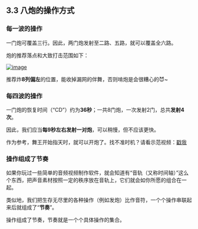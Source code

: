 ## 3.3 八炮的操作方式

### 每一波的操作

 一门炮可覆盖三行。因此，两门炮发射至二路、五路，就可以覆盖全六路。

 炮的推荐落点和大致打击范围如下：

[![image](https://forum.crescb.com/wp-content/uploads/wpforo/attachments/2/thumbnail/285-image.png)](https://forum.crescb.com/wp-content/uploads/wpforo/attachments/2/285-image.png)

推荐炸**8列偏左**的位置，能收掉漏网的伴舞，否则啃炮是会很糟心的😈~

### 每四波的操作

一门炮的恢复时间（“CD”）约为**36秒**；一共8门炮，一次发射2门，总共**发射4次**。

因此，我们应当**每9秒左右发射一对炮**，可以稍慢，但不应该更快。

作为参考，舞王开始指天时，就可以开炮了。找不准时机？请看示范视频：[戳我](https://www.bilibili.com/video/BV1yi4y1c7zC)

### 操作组成了节奏

如果你玩过一些简单的音频视频制作软件，就会知道有“音轨（又称时间轴）”这么个东西，把声音素材按照一定的秩序放在音轨上，它们就会如你所愿的组合在一起。

 类似地，我们把生存无尽里的各种操作（例如发炮）比作音符，一个个操作串联起来后就组成了“**节奏**”。

 操作组成了节奏，节奏就是一个个具体操作的集合。